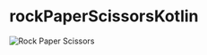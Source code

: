 # rockPaperScissorsKotlin

![Rock Paper Scissors](/Users/olisheikh/Downloads/images/rock-paper-scissors-neon-icons-vector.webp)
